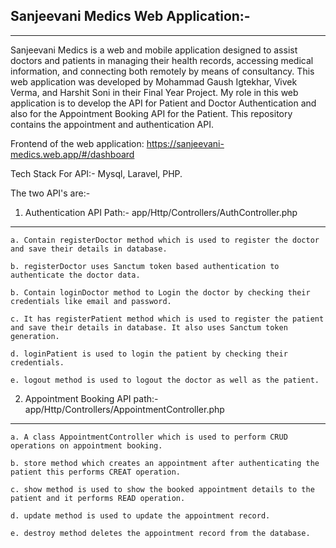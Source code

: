 Sanjeevani Medics Web Application:-
--------------------------------------------------------------------------------------------------
--------------------------------------------------------------------------------------------------

Sanjeevani Medics is a web and mobile application designed to assist doctors and patients in managing their health records, accessing medical information, and connecting both remotely by means of consultancy. This web application was developed by Mohammad Gaush Igtekhar, Vivek Verma, and Harshit Soni in their Final Year Project. My role in this web application is to develop the API for Patient and Doctor Authentication and also for the Appointment Booking API for the Patient. This repository contains the appointment and authentication API.

Frontend of the web application: https://sanjeevani-medics.web.app/#/dashboard

Tech Stack For API:- Mysql, Laravel, PHP.

The two API's are:-

1. Authentication API Path:- app/Http/Controllers/AuthController.php

--------------------

	a. Contain registerDoctor method which is used to register the doctor and save their details in database.

    b. registerDoctor uses Sanctum token based authentication to authenticate the doctor data.

	b. Contain loginDoctor method to Login the doctor by checking their credentials like email and password.

    c. It has registerPatient method which is used to register the patient and save their details in database. It also uses Sanctum token generation.

    d. loginPatient is used to login the patient by checking their credentials.

    e. logout method is used to logout the doctor as well as the patient.

2. Appointment Booking API path:- app/Http/Controllers/AppointmentController.php

----------------------

	a. A class AppointmentController which is used to perform CRUD operations on appointment booking.

    b. store method which creates an appointment after authenticating the patient this performs CREAT operation.

    c. show method is used to show the booked appointment details to the patient and it performs READ operation.

    d. update method is used to update the appointment record.

    e. destroy method deletes the appointment record from the database.
    
